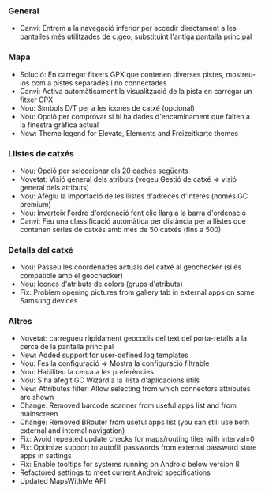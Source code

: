 ### General
- Canvi: Entrem a la navegació inferior per accedir directament a les pantalles més utilitzades de c:geo, substituint l'antiga pantalla principal

### Mapa
- Solució: En carregar fitxers GPX que contenen diverses pistes, mostreu-los com a pistes separades i no connectades
- Canvi: Activa automàticament la visualització de la pista en carregar un fitxer GPX
- Nou: Símbols D/T per a les icones de catxé (opcional)
- Nou: Opció per comprovar si hi ha dades d'encaminament que falten a la finestra gràfica actual
- New: Theme legend for Elevate, Elements and Freizeitkarte themes

### Llistes de catxés
- Nou: Opció per seleccionar els 20 cachés següents
- Novetat: Visió general dels atributs (vegeu Gestió de catxé => visió general dels atributs)
- Nou: Afegiu la importació de les llistes d'adreces d'interès (només GC premium)
- Nou: Inverteix l'ordre d'ordenació fent clic llarg a la barra d'ordenació
- Canvi: Feu una classificació automàtica per distància per a llistes que contenen sèries de catxés amb més de 50 catxés (fins a 500)

### Detalls del catxé
- Nou: Passeu les coordenades actuals del catxé al geochecker (si és compatible amb el geochecker)
- Nou: Icones d'atributs de colors (grups d'atributs)
- Fix: Problem opening pictures from gallery tab in external apps on some Samsung devices

### Altres
- Novetat: carregueu ràpidament geocodis del text del porta-retalls a la cerca de la pantalla principal
- New: Added support for user-defined log templates
- Nou: Fes la configuració => Mostra la configuració filtrable
- Nou: Habiliteu la cerca a les preferències
- Nou: S'ha afegit GC Wizard a la llista d'aplicacions útils
- New: Attributes filter: Allow selecting from which connectors attributes are shown
- Change: Removed barcode scanner from useful apps list and from mainscreen
- Change: Removed BRouter from useful apps list (you can still use both external and internal navigation)
- Fix: Avoid repeated update checks for maps/routing tiles with interval=0
- Fix: Optimize support to autofill passwords from external password store apps in settings
- Fix: Enable tooltips for systems running on Android below version 8
- Refactored settings to meet current Android specifications
- Updated MapsWithMe API
